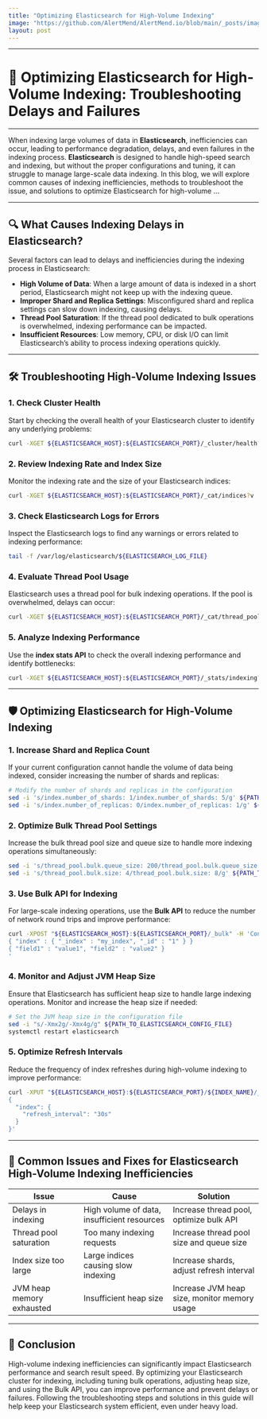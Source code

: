 ```yaml
---
title: "Optimizing Elasticsearch for High-Volume Indexing"
image: "https://github.com/AlertMend/AlertMend.io/blob/main/_posts/images/elastic_search_high-volume_indexing.png?raw=true"
layout: post
---
```


---
# 🚨 **Optimizing Elasticsearch for High-Volume Indexing: Troubleshooting Delays and Failures**
---

When indexing large volumes of data in **Elasticsearch**, inefficiencies can occur, leading to performance degradation, delays, and even failures in the indexing process. **Elasticsearch** is designed to handle high-speed search and indexing, but without the proper configurations and tuning, it can struggle to manage large-scale data indexing. In this blog, we will explore common causes of indexing inefficiencies, methods to troubleshoot the issue, and solutions to optimize Elasticsearch for high-volume ...

---

## 🔍 **What Causes Indexing Delays in Elasticsearch?**

Several factors can lead to delays and inefficiencies during the indexing process in Elasticsearch:
- **High Volume of Data**: When a large amount of data is indexed in a short period, Elasticsearch might not keep up with the indexing queue.
- **Improper Shard and Replica Settings**: Misconfigured shard and replica settings can slow down indexing, causing delays.
- **Thread Pool Saturation**: If the thread pool dedicated to bulk operations is overwhelmed, indexing performance can be impacted.
- **Insufficient Resources**: Low memory, CPU, or disk I/O can limit Elasticsearch’s ability to process indexing operations quickly.

---

## 🛠️ **Troubleshooting High-Volume Indexing Issues**

### 1. **Check Cluster Health**
Start by checking the overall health of your Elasticsearch cluster to identify any underlying problems:
```bash
curl -XGET ${ELASTICSEARCH_HOST}:${ELASTICSEARCH_PORT}/_cluster/health?pretty
```

### 2. **Review Indexing Rate and Index Size**
Monitor the indexing rate and the size of your Elasticsearch indices:
```bash
curl -XGET ${ELASTICSEARCH_HOST}:${ELASTICSEARCH_PORT}/_cat/indices?v
```

### 3. **Check Elasticsearch Logs for Errors**
Inspect the Elasticsearch logs to find any warnings or errors related to indexing performance:
```bash
tail -f /var/log/elasticsearch/${ELASTICSEARCH_LOG_FILE}
```

### 4. **Evaluate Thread Pool Usage**
Elasticsearch uses a thread pool for bulk indexing operations. If the pool is overwhelmed, delays can occur:
```bash
curl -XGET ${ELASTICSEARCH_HOST}:${ELASTICSEARCH_PORT}/_cat/thread_pool?v
```

### 5. **Analyze Indexing Performance**
Use the **index stats API** to check the overall indexing performance and identify bottlenecks:
```bash
curl -XGET ${ELASTICSEARCH_HOST}:${ELASTICSEARCH_PORT}/_stats/indexing?pretty
```

---

## 🛡️ **Optimizing Elasticsearch for High-Volume Indexing**

### 1. **Increase Shard and Replica Count**
If your current configuration cannot handle the volume of data being indexed, consider increasing the number of shards and replicas:
```bash
# Modify the number of shards and replicas in the configuration
sed -i 's/index.number_of_shards: 1/index.number_of_shards: 5/g' ${PATH_TO_ELASTICSEARCH_CONFIG_FILE}
sed -i 's/index.number_of_replicas: 0/index.number_of_replicas: 1/g' ${PATH_TO_ELASTICSEARCH_CONFIG_FILE}
```

### 2. **Optimize Bulk Thread Pool Settings**
Increase the bulk thread pool size and queue size to handle more indexing operations simultaneously:
```bash
sed -i 's/thread_pool.bulk.queue_size: 200/thread_pool.bulk.queue_size: 1000/g' ${PATH_TO_ELASTICSEARCH_CONFIG_FILE}
sed -i 's/thread_pool.bulk.size: 4/thread_pool.bulk.size: 8/g' ${PATH_TO_ELASTICSEARCH_CONFIG_FILE}
```

### 3. **Use Bulk API for Indexing**
For large-scale indexing operations, use the **Bulk API** to reduce the number of network round trips and improve performance:
```bash
curl -XPOST "${ELASTICSEARCH_HOST}:${ELASTICSEARCH_PORT}/_bulk" -H 'Content-Type: application/json' -d'
{ "index" : { "_index" : "my_index", "_id" : "1" } }
{ "field1" : "value1", "field2" : "value2" }
'
```

### 4. **Monitor and Adjust JVM Heap Size**
Ensure that Elasticsearch has sufficient heap size to handle large indexing operations. Monitor and increase the heap size if needed:
```bash
# Set the JVM heap size in the configuration file
sed -i "s/-Xmx2g/-Xmx4g/g" ${PATH_TO_ELASTICSEARCH_CONFIG_FILE}
systemctl restart elasticsearch
```

### 5. **Optimize Refresh Intervals**
Reduce the frequency of index refreshes during high-volume indexing to improve performance:
```bash
curl -XPUT "${ELASTICSEARCH_HOST}:${ELASTICSEARCH_PORT}/${INDEX_NAME}/_settings" -H 'Content-Type: application/json' -d'
{
  "index": {
    "refresh_interval": "30s"
  }
}'
```

---

## 🔄 **Common Issues and Fixes for Elasticsearch High-Volume Indexing Inefficiencies**

| **Issue**                              | **Cause**                                      | **Solution**                                      |
|----------------------------------------|------------------------------------------------|---------------------------------------------------|
| Delays in indexing                     | High volume of data, insufficient resources     | Increase thread pool, optimize bulk API           |
| Thread pool saturation                 | Too many indexing requests                     | Increase thread pool size and queue size          |
| Index size too large                   | Large indices causing slow indexing            | Increase shards, adjust refresh interval          |
| JVM heap memory exhausted              | Insufficient heap size                         | Increase JVM heap size, monitor memory usage      |

---

## 🚀 **Conclusion**

High-volume indexing inefficiencies can significantly impact Elasticsearch performance and search result speed. By optimizing your Elasticsearch cluster for indexing, including tuning bulk operations, adjusting heap size, and using the Bulk API, you can improve performance and prevent delays or failures. Following the troubleshooting steps and solutions in this guide will help keep your Elasticsearch system efficient, even under heavy load.
